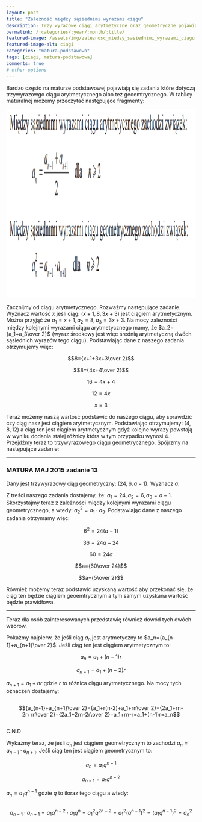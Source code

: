 ```yaml
---
layout: post
title: "Zależność między sąsiednimi wyrazami ciągu"
description: Trzy wyrazowe ciągi arytmetyczne oraz geometryczne pojawiają się bardzo często. Rozwiązywanie takich zadań to bardzo ważna umiejętość. W tym artykule poznasz również dowody tych zależności dzięki czemu bardzo dobrze zrozumiesz dane zagadnienie.
permalink: /:categories/:year/:month/:title/
featured-image: /assets/img/zaleznosc_miedzy_sasiednimi_wyrazami_ciagu.png
featured-image-alt: ciagi
categories: "matura-podstawowa"
tags: [ciagi, matura-podstawowa]
comments: true
# other options
---
```


Bardzo często na maturze podstawowej pojawiają się zadania które dotyczą trzywyrazowgo ciągu arytmetycznego albo też geoemtrycznego. W tablicy maturalnej możemy przeczytać następujące fragmenty:

<div class="text-center">
    <img src="/assets/img/ciagwz.png" width="700" height="500" class="postImage text-center">
</div>

Zacznijmy od ciągu arytmetycznego. Rozważmy następujące zadanie. Wyznacz wartość $x$ jeśli ciąg: $(x+1, 8, 3x+3)$ jest ciągiem arytmetycznym. Można przyjąć że $a_1=x+1,a_2=8,a_3=3x+3$. Na mocy zależności między kolejnymi wyrazami ciągu arytmetycznego mamy, że $a_2={a_1+a_3\over 2}$ (wyraz środkowy jest więc średnią arytmetyczną dwóch sąsiednich wyrazów tego ciągu). Podstawiając dane z naszego zadania otrzymujemy więc:

$$8={x+1+3x+3\over 2}$$

$$8={4x+4\over 2}$$

$$16=4x+4$$

$$12=4x$$

$$x=3$$

Teraz możemy naszą wartość podstawić do naszego ciągu, aby sprawdzić czy ciąg nasz jest ciągiem arytmetycznym. Podstawiając otrzymujemy: $(4, 8, 12)$ a ciąg ten jest ciągiem arytmetycznym gdyż kolejne wyrazy powstają w wyniku dodania stałej różnicy która w tym przypadku wynosi $4$. Przejdźmy teraz to trzywyrazowego ciągu geometrycznego. Spójrzmy na następujące zadanie:

---

### MATURA MAJ 2015 zadanie 13

Dany jest trzywyrazowy ciąg geometryczny: $(24, 6, a-1)$. Wyznacz $a$.

Z treści naszego zadania dostajemy, że: $a_1=24,a_2=6,a_3=a-1$. Skorzystajmy teraz z zależności między kolejnymi wyrazami ciągu geometrycznego, a wtedy: $a_2^2=a_1\cdot a_3$. Podstawiając dane z naszego zadania otrzymamy więc:

$$6^2=24(a-1)$$

$$36=24a-24$$

$$60=24a$$

$$a={60\over 24}$$

$$a={5\over 2}$$

Również możemy teraz podstawić uzyskaną wartość aby przekonać się, że ciąg ten będzie ciągiem geoemtrycznym a tym samym uzyskana wartość będzie prawidłowa.

---

Teraz dla osób zainteresowanych przedstawię również dowód tych dwóch wzorów.

Pokażmy najpierw, że jeśli ciąg $a_n$ jest arytmetyczny to $a_n={a_{n-1}+a_{n+1}\over 2}$. Jeśli ciąg ten jest ciągiem arytmetycznym to:

$$a_n=a_1+(n-1)r$$

$$a_{n-1}=a_1+(n-2)r$$

$a_{n+1}=a_1+nr$ gdzie $r$ to różnica ciągu arytmetycznego. Na mocy tych oznaczeń dostajemy: 

<div style="overflow-x:auto;">

$${a_{n-1}+a_{n+1}\over 2}={a_1+r(n-2)+a_1+rn\over 2}={2a_1+rn-2r+rn\over 2}={2a_1+2rn-2r\over 2}=a_1+rn-r=a_1+(n-1)r=a_n$$

</div>

C.N.D

Wykażmy teraz, że jeśli $a_n$ jest ciągiem geometrycznym to zachodzi $a_{n}=a_{n-1}\cdot a_{n+1}$. Jeśli ciąg ten jest ciągiem geometrycznym to:

$$a_n=a_1q^{n-1}$$

$$a_{n-1}=a_1q^{n-2}$$

$a_n=a_1q^{n-1}$ gdzie $q$ to iloraz tego ciągu a wtedy:

<div style="overflow-x:auto;">

$$a_{n-1}\cdot a_{n+1}=a_1q^{n-2}\cdot a_1q^n=a_1^2q^{2n-2}=a_1^2(q^{n-1})^2=(a_1q^{n-1})^2=a_n^2$$

</div>
